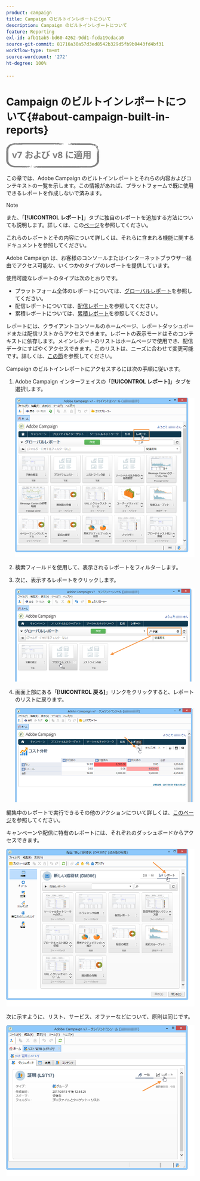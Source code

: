 ```yaml
---
product: campaign
title: Campaign のビルトインレポートについて
description: Campaign のビルトインレポートについて
feature: Reporting
exl-id: afb11ab5-bd60-4262-9dd1-fcda19cdaca0
source-git-commit: 81716a30a57d3ed8542b329d5fb9b0443fd4bf31
workflow-type: tm+mt
source-wordcount: '272'
ht-degree: 100%

---
```


# Campaign のビルトインレポートについて{#about-campaign-built-in-reports}

![](../../assets/common.svg)

この章では、Adobe Campaign のビルトインレポートとそれらの内容およびコンテキストの一覧を示します。この情報があれば、プラットフォームで既に使用できるレポートを作成しないで済みます。

>[!NOTE]
>
>また、「**[!UICONTROL レポート]**」タブに独自のレポートを追加する方法についても説明します。詳しくは、この[ページ](../../reporting/using/configuring-access-to-the-report.md#defining-the-filtering-options)を参照してください。

これらのレポートとその内容について詳しくは、それらに含まれる機能に関するドキュメントを参照してください。

Adobe Campaign は、お客様のコンソールまたはインターネットブラウザー経由でアクセス可能な、いくつかのタイプのレポートを提供しています。

使用可能なレポートのタイプは次のとおりです。

* プラットフォーム全体のレポートについては、[グローバルレポート](../../reporting/using/global-reports.md)を参照してください。
* 配信レポートについては、[配信レポート](../../reporting/using/delivery-reports.md)を参照してください。
* 累積レポートについては、[累積レポート](../../reporting/using/cumulative-reports.md)を参照してください。

レポートには、クライアントコンソールのホームページ、レポートダッシュボードまたは配信リストからアクセスできます。レポートの表示モードはそのコンテキストに依存します。メインレポートのリストはホームページで使用でき、配信データにすばやくアクセスできます。このリストは、ニーズに合わせて変更可能です。詳しくは、[この節](../../reporting/using/about-reports-creation-in-campaign.md)を参照してください。

Campaign のビルトインレポートにアクセスするには次の手順に従います。

1. Adobe Campaign インターフェイスの「**[!UICONTROL レポート]**」タブを選択します。

   ![](assets/reporting_access_from_home.png)

1. 検索フィールドを使用して、表示されるレポートをフィルターします。

1. 次に、表示するレポートをクリックします。

   ![](assets/reporting_edit_a_report.png)

1. 画面上部にある「**[!UICONTROL 戻る]**」リンクをクリックすると、レポートのリストに戻ります。

   ![](assets/reporting_back_button.png)

編集中のレポートで実行できるその他のアクションについて詳しくは、[このページ](../../reporting/using/actions-on-reports.md)を参照してください。

キャンペーンや配信に特有のレポートには、それぞれのダッシュボードからアクセスできます。

![](assets/reporting_on_a_delivery.png)

次に示すように、リスト、サービス、オファーなどについて、原則は同じです。

![](assets/reporting_on_an_offer.png)
